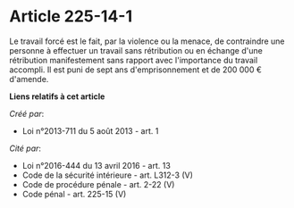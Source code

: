 # Article 225-14-1

Le travail forcé est le fait, par la violence ou la menace, de contraindre une personne à effectuer un travail sans
rétribution ou en échange d'une rétribution manifestement sans rapport avec l'importance du travail accompli. Il est puni de
sept ans d'emprisonnement et de 200 000 € d'amende.

**Liens relatifs à cet article**

_Créé par_:

  - Loi n°2013-711 du 5 août 2013 - art. 1

_Cité par_:

  - Loi n°2016-444 du 13 avril 2016 - art. 13
  - Code de la sécurité intérieure - art. L312-3 (V)
  - Code de procédure pénale - art. 2-22 (V)
  - Code pénal - art. 225-15 (V)
